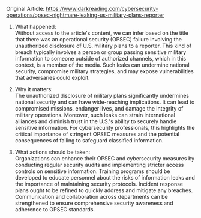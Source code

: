 Original Article: https://www.darkreading.com/cybersecurity-operations/opsec-nightmare-leaking-us-military-plans-reporter

1) What happened:  
Without access to the article's content, we can infer based on the title that there was an operational security (OPSEC) failure involving the unauthorized disclosure of U.S. military plans to a reporter. This kind of breach typically involves a person or group passing sensitive military information to someone outside of authorized channels, which in this context, is a member of the media. Such leaks can undermine national security, compromise military strategies, and may expose vulnerabilities that adversaries could exploit.

2) Why it matters:  
The unauthorized disclosure of military plans significantly undermines national security and can have wide-reaching implications. It can lead to compromised missions, endanger lives, and damage the integrity of military operations. Moreover, such leaks can strain international alliances and diminish trust in the U.S.'s ability to securely handle sensitive information. For cybersecurity professionals, this highlights the critical importance of stringent OPSEC measures and the potential consequences of failing to safeguard classified information.

3) What actions should be taken:  
Organizations can enhance their OPSEC and cybersecurity measures by conducting regular security audits and implementing stricter access controls on sensitive information. Training programs should be developed to educate personnel about the risks of information leaks and the importance of maintaining security protocols. Incident response plans ought to be refined to quickly address and mitigate any breaches. Communication and collaboration across departments can be strengthened to ensure comprehensive security awareness and adherence to OPSEC standards.